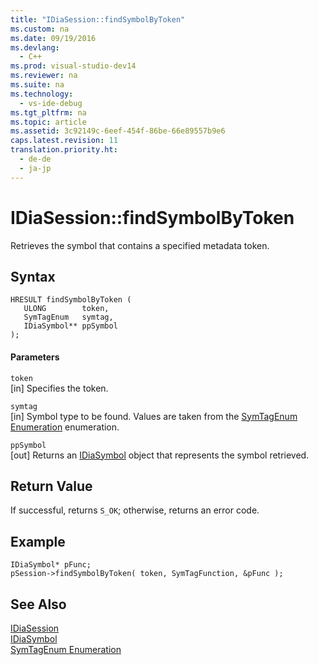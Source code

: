 ```yaml
---
title: "IDiaSession::findSymbolByToken"
ms.custom: na
ms.date: 09/19/2016
ms.devlang: 
  - C++
ms.prod: visual-studio-dev14
ms.reviewer: na
ms.suite: na
ms.technology: 
  - vs-ide-debug
ms.tgt_pltfrm: na
ms.topic: article
ms.assetid: 3c92149c-6eef-454f-86be-66e89557b9e6
caps.latest.revision: 11
translation.priority.ht: 
  - de-de
  - ja-jp
---
```

# IDiaSession::findSymbolByToken
Retrieves the symbol that contains a specified metadata token.  
  
## Syntax  
  
```cpp#  
HRESULT findSymbolByToken (   
   ULONG        token,  
   SymTagEnum   symtag,  
   IDiaSymbol** ppSymbol  
);  
```  
  
#### Parameters  
 `token`  
 [in] Specifies the token.  
  
 `symtag`  
 [in] Symbol type to be found. Values are taken from the [SymTagEnum Enumeration](../vs140/SymTagEnum.md) enumeration.  
  
 `ppSymbol`  
 [out] Returns an [IDiaSymbol](../vs140/IDiaSymbol.md) object that represents the symbol retrieved.  
  
## Return Value  
 If successful, returns `S_OK`; otherwise, returns an error code.  
  
## Example  
  
```cpp#  
IDiaSymbol* pFunc;  
pSession->findSymbolByToken( token, SymTagFunction, &pFunc );  
```  
  
## See Also  
 [IDiaSession](../vs140/IDiaSession.md)   
 [IDiaSymbol](../vs140/IDiaSymbol.md)   
 [SymTagEnum Enumeration](../vs140/SymTagEnum.md)